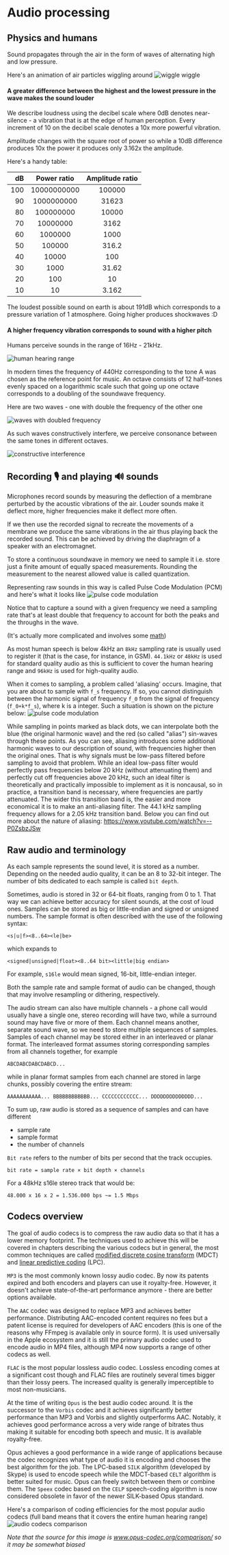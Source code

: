 # Audio processing

## Physics and humans

Sound propagates through the air in the form of waves of alternating high and low pressure.

Here's an animation of air particles wiggling around
![wiggle wiggle](assets/spherical_pressure_waves.gif "source: https://en.wikipedia.org/wiki/File:Spherical_pressure_waves.gif")

#### A greater difference between the highest and the lowest pressure in the wave makes the sound louder

We describe loudness using the decibel scale where 0dB denotes near-silence - a vibration that is at the edge of human perception. Every increment of 10 on the decibel scale denotes a 10x more powerful vibration.

Amplitude changes with the square root of power so while a 10dB difference produces 10x the power it produces only 3.162x the amplitude.

Here's a handy table:

| dB | Power ratio | Amplitude ratio |
|----:|:------------:|:---------------:|
| 100 | 10000000000 | 100000 |
| 90 | 1000000000 | 31623 |
| 80 | 100000000 | 10000 |
| 70 | 10000000 | 3162 |
| 60 | 1000000 | 1000 |
| 50 | 100000 | 316.2 |
| 40 | 10000 | 100 |
| 30 | 1000 | 31.62 |
| 20 | 100 | 10 |
| 10 | 10 | 3.162 |

 The loudest possible sound on earth is about 191dB which corresponds to a pressure variation of 1 atmosphere. Going higher produces shockwaves :D

#### A higher frequency vibration corresponds to sound with a higher pitch

Humans perceive sounds in the range of 16Hz - 21kHz. 

![human hearing range](assets/human_hearing_range.png "https://en.wikipedia.org/wiki/File:H%C3%B6rfl%C3%A4che.svg")

In modern times the frequency of 440Hz corresponding to the tone A was chosen as the reference point for music. An octave consists of 12 half-tones evenly spaced on a logarithmic scale such that going up one octave corresponds to a doubling of the soundwave frequency. 

Here are two waves - one with double the frequency of the other one

![waves with doubled frequency](assets/sinx_and_sin2x-pi.png "waves with doubled frequency")

As such waves constructively interfere, we perceive consonance between the same tones in different octaves.

![constructive interference](assets/sinx+sin2x-pi.png "constructive interference")

## Recording 🎙 and playing 🔊 sounds 

Microphones record sounds by measuring the deflection of a membrane perturbed by the acoustic vibrations of the air. Louder sounds make it deflect more, higher frequencies make it deflect more often.

If we then use the recorded signal to recreate the movements of a membrane we produce the same vibrations in the air thus playing back the recorded sound. This can be achieved by driving the diaphragm of a speaker with an electromagnet.

To store a continuous soundwave in memory we need to sample it i.e. store just a finite amount of equally spaced measurements. Rounding the measurement to the nearest allowed value is called quantization.

Representing raw sounds in this way is called Pulse Code Modulation (PCM) and here's what it looks like
![pulse code modulation](assets/pulse_code_modulation.png "https://en.wikipedia.org/wiki/Sound_recording_and_reproduction#/media/File:Pcm.svg")

Notice that to capture a sound with a given frequency we need a sampling rate that's at least double that frequency to account for both the peaks and the throughs in the wave.

(It's actually more complicated and involves some [math](https://en.wikipedia.org/wiki/Nyquist%E2%80%93Shannon_sampling_theorem))

As most human speech is below 4kHz an `8kHz` sampling rate is usually used to register it (that is the case, for instance, in GSM). `44.1kHz` or `48kHz` is used for standard quality audio as this is sufficient to cover the human hearing range and `96kHz` is used for high-quality audio.

When it comes to sampling, a problem called 'aliasing' occurs. 
Imagine, that you are about to sample with `f_s` frequency. If so, you cannot distinguish between the harmonic signal of frequency `f_0` from the signal of frequency (`f_0+k*f_s`), where k is a integer.
Such a situation is shown on the picture below:
![pulse code modulation](assets/aliasing.png)

While sampling in points marked as black dots, we can interpolate both the blue (the original harmonic wave) and the red (so called "alias") sin-waves through these points.
As you can see, aliasing introduces some additional harmonic waves to our description of sound, with frequencies higher then the original ones.
That is why signals must be low-pass filtered before sampling to avoid that problem. While an ideal low-pass filter would perfectly pass frequencies below 20 kHz (without attenuating them) and perfectly cut off frequencies above 20 kHz, such an ideal filter is theoretically and practically impossible to implement as it is noncausal, so in practice, a transition band is necessary, where frequencies are partly attenuated. The wider this transition band is, the easier and more economical it is to make an anti-aliasing filter. The 44.1 kHz sampling frequency allows for a 2.05 kHz transition band.
Below you can find out more about the nature of aliasing:
https://www.youtube.com/watch?v=--P0ZsbzJSw

## Raw audio and terminology

As each sample represents the sound level, it is stored as a number. Depending on the needed audio quality, it can be an 8 to 32-bit integer. The number of bits dedicated to each sample is called `bit depth`.

Sometimes, audio is stored in 32 or 64-bit floats, ranging from 0 to 1. That way we can achieve better accuracy for silent sounds, at the cost of loud ones. Samples can be stored as big or little-endian and signed or unsigned numbers. The sample format is often described with the use of the following syntax:
```
<s|u|f><8..64><le|be>
```
which expands to
```
<signed|unsigned|float><8..64 bit><little|big endian>
```

For example, `s16le` would mean signed, 16-bit, little-endian integer.

Both the sample rate and sample format of audio can be changed, though that may involve resampling or dithering, respectively.

The audio stream can also have multiple channels - a phone call would usually have a single one, stereo recording will have two, while a surround sound may have five or more of them. Each channel means another, separate sound wave, so we need to store multiple sequences of samples. Samples of each channel may be stored either in an interleaved or planar format. The interleaved format assumes storing corresponding samples from all channels together, for example
```
ABCDABCDABCDABCD...
```
while in planar format samples from each channel are stored in large chunks, possibly covering the entire stream:
```
AAAAAAAAAAA... BBBBBBBBBBBB... CCCCCCCCCCCC... DDDDDDDDDDDDDD...
```
To sum up, raw audio is stored as a sequence of samples and can have different
- sample rate
- sample format
- the number of channels

`Bit rate` refers to the number of bits per second that the track occupies.

```
bit rate = sample rate × bit depth × channels
```

For a 48kHz s16le stereo track that would be:

```
48.000 x 16 x 2 = 1.536.000 bps ~= 1.5 Mbps
```

## Codecs overview

The goal of audio codecs is to compress the raw audio data so that it has a lower memory footprint. The techniques used to achieve this will be covered in chapters describing the various codecs but in general, the most common techniques are called [modified discrete cosine transform](https://en.wikipedia.org/wiki/Modified_discrete_cosine_transform) (MDCT) and [linear predictive coding](https://en.wikipedia.org/wiki/Linear_predictive_coding) (LPC).

`MP3` is the most commonly known lossy audio codec. By now its patents expired and both encoders and players can use it royalty-free. However, it doesn't achieve state-of-the-art performance anymore - there are better options available.


The `AAC` codec was designed to replace MP3 and achieves better performance. Distributing AAC-encoded content requires no fees but a patent license is required for developers of AAC encoders (this is one of the reasons why FFmpeg is available only in source form). It is used universally in the Apple ecosystem and it is still the primary audio codec used to encode audio in MP4 files, although MP4 now supports a range of other codecs as well.

`FLAC` is the most popular lossless audio codec. Lossless encoding comes at a significant cost though and FLAC files are routinely several times bigger than their lossy peers. The increased quality is generally imperceptible to most non-musicians.

At the time of writing `Opus` is the best audio codec around. It is the successor to the `Vorbis` codec and it achieves significantly better performance than MP3 and Vorbis and slightly outperforms AAC. Notably, it achieves good performance across a very wide range of bitrates thus making it suitable for encoding both speech and music. It is available royalty-free.

Opus achieves a good performance in a wide range of applications because the codec recognizes what type of audio it is encoding and chooses the best algorithm for the job. The LPC-based `SILK` algorithm (developed by Skype) is used to encode speech while the MDCT-based `CELT` algorithm is better suited for music. Opus can freely switch between them or combine them. The `Speex` codec based on the `CELP` speech-coding algorithm is now considered obsolete in favor of the newer SILK-based Opus standard.

Here's a comparison of coding efficiencies for the most popular audio codecs (full band means that it covers the entire human hearing range)
![audio codecs comparison](assets/audio_codecs_comparison.png "https://opus-codec.org/comparison/")

*Note that the source for this image is www.opus-codec.org/comparison/ so it may be somewhat biased*

